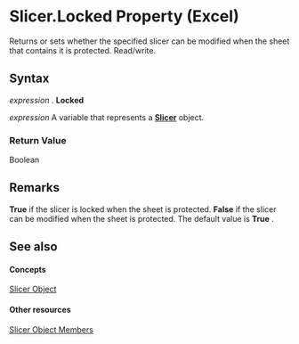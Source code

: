 
# Slicer.Locked Property (Excel)

Returns or sets whether the specified slicer can be modified when the sheet that contains it is protected. Read/write.


## Syntax

 _expression_ . **Locked**

 _expression_ A variable that represents a **[Slicer](577be0f6-4eda-0093-8899-097f3c900383.md)** object.


### Return Value

Boolean


## Remarks

 **True** if the slicer is locked when the sheet is protected. **False** if the slicer can be modified when the sheet is protected. The default value is **True** .


## See also


#### Concepts


[Slicer Object](577be0f6-4eda-0093-8899-097f3c900383.md)
#### Other resources


[Slicer Object Members](09f1983a-5f7a-1707-c979-c5c27143ad73.md)
